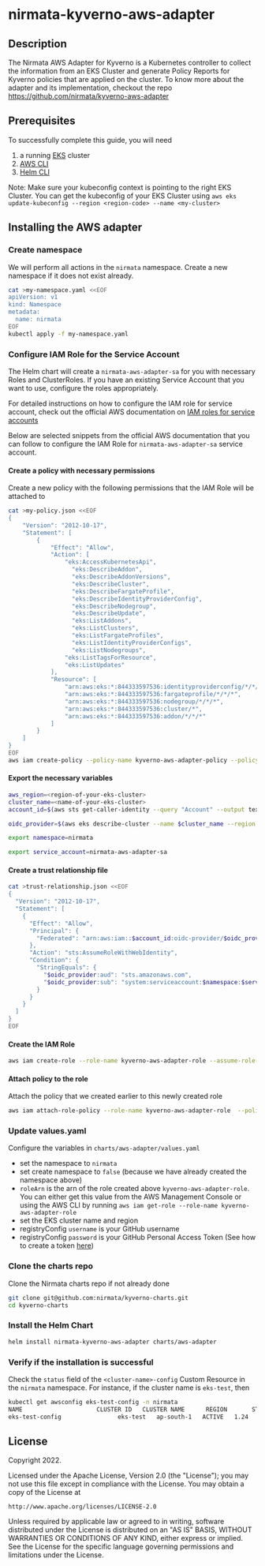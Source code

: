 # nirmata-kyverno-aws-adapter

## Description
The Nirmata AWS Adapter for Kyverno is a Kubernetes controller to collect the information from an EKS Cluster and generate Policy Reports for Kyverno policies that are applied on the cluster. To know more about the adapter and its implementation, checkout the repo https://github.com/nirmata/kyverno-aws-adapter

## Prerequisites
To successfully complete this guide, you will need
1. a running [EKS](https://docs.aws.amazon.com/eks/latest/userguide/create-cluster.html) cluster
1. [AWS CLI](https://docs.aws.amazon.com/cli/latest/userguide/getting-started-install.html)
1. [Helm CLI](https://helm.sh/docs/intro/install/)

Note: Make sure your kubeconfig context is pointing to the right EKS Cluster. You can get the kubeconfig of your EKS Cluster using `aws eks update-kubeconfig --region <region-code> --name <my-cluster>`

## Installing the AWS adapter
### Create namespace
We will perform all actions in the `nirmata` namespace. Create a new namespace if it does not exist already.
```bash
cat >my-namespace.yaml <<EOF
apiVersion: v1
kind: Namespace
metadata:
  name: nirmata
EOF
kubectl apply -f my-namespace.yaml
```

### Configure IAM Role for the Service Account
The Helm chart will create a `nirmata-aws-adapter-sa` for you with necessary Roles and ClusterRoles. If you have an existing Service Account that you want to use, configure the roles appropriately.

For detailed instructions on how to configure the IAM role for service account, check out the official AWS documentation on [IAM roles for service accounts](https://docs.aws.amazon.com/eks/latest/userguide/associate-service-account-role.html)

Below are selected snippets from the official AWS documentation that you can follow to configure the IAM Role for `nirmata-aws-adapter-sa` service account.
#### Create a policy with necessary permissions
Create a new policy with the following permissions that the IAM Role will be attached to
```bash
cat >my-policy.json <<EOF
{
    "Version": "2012-10-17",
    "Statement": [
        {
            "Effect": "Allow",
            "Action": [
                "eks:AccessKubernetesApi",
                  "eks:DescribeAddon",
                  "eks:DescribeAddonVersions",
                  "eks:DescribeCluster",
                  "eks:DescribeFargateProfile",
                  "eks:DescribeIdentityProviderConfig",
                  "eks:DescribeNodegroup",
                  "eks:DescribeUpdate",
                  "eks:ListAddons",
                  "eks:ListClusters",
                  "eks:ListFargateProfiles",
                  "eks:ListIdentityProviderConfigs",
                  "eks:ListNodegroups",
                "eks:ListTagsForResource",
                "eks:ListUpdates"
            ],
            "Resource": [
                "arn:aws:eks:*:844333597536:identityproviderconfig/*/*/*/*",
                "arn:aws:eks:*:844333597536:fargateprofile/*/*/*",
                "arn:aws:eks:*:844333597536:nodegroup/*/*/*",
                "arn:aws:eks:*:844333597536:cluster/*",
                "arn:aws:eks:*:844333597536:addon/*/*/*"
            ]
        }
    ]
}
EOF
aws iam create-policy --policy-name kyverno-aws-adapter-policy --policy-document file://my-policy.json
```

#### Export the necessary variables
```bash
aws_region=<region-of-your-eks-cluster>
cluster_name=<name-of-your-eks-cluster>
account_id=$(aws sts get-caller-identity --query "Account" --output text)

oidc_provider=$(aws eks describe-cluster --name $cluster_name --region $aws_region --query "cluster.identity.oidc.issuer" --output text | sed -e "s/^https:\/\///")

export namespace=nirmata

export service_account=nirmata-aws-adapter-sa
```

#### Create a trust relationship file
```bash
cat >trust-relationship.json <<EOF
{
  "Version": "2012-10-17",
  "Statement": [
    {
      "Effect": "Allow",
      "Principal": {
        "Federated": "arn:aws:iam::$account_id:oidc-provider/$oidc_provider"
      },
      "Action": "sts:AssumeRoleWithWebIdentity",
      "Condition": {
        "StringEquals": {
          "$oidc_provider:aud": "sts.amazonaws.com",
          "$oidc_provider:sub": "system:serviceaccount:$namespace:$service_account"
        }
      }
    }
  ]
}
EOF
```

#### Create the IAM Role
```bash
aws iam create-role --role-name kyverno-aws-adapter-role --assume-role-policy-document file://trust-relationship.json --description "iam role for the nirmata aws adapter for kyverno"
```

#### Attach policy to the role
Attach the policy that we created earlier to this newly created role

```bash
aws iam attach-role-policy --role-name kyverno-aws-adapter-role  --policy-arn=arn:aws:iam::$account_id:policy/kyverno-aws-adapter-policy
```

### Update values.yaml
Configure the variables in `charts/aws-adapter/values.yaml`
- set the namespace to `nirmata`
- set create namespace to `false` (because we have already created the namespace above)
- `roleArn` is the arn of the role created above `kyverno-aws-adapter-role`. You can either get this value from the AWS Management Console or using the AWS CLI by running `aws iam get-role --role-name kyverno-aws-adapter-role`
- set the EKS cluster name and region
- registryConfig `username` is your GitHub username
- registryConfig `password` is your GitHub Personal Access Token (See how to create a token [here](https://docs.github.com/en/authentication/keeping-your-account-and-data-secure/creating-a-personal-access-token))

### Clone the charts repo
Clone the Nirmata charts repo if not already done
```bash
git clone git@github.com:nirmata/kyverno-charts.git
cd kyverno-charts
```

### Install the Helm Chart
```bash
helm install nirmata-kyverno-aws-adapter charts/aws-adapter
```

### Verify if the installation is successful
Check the `status` field of the `<cluster-name>-config` Custom Resource in the `nirmata` namespace. For instance, if the cluster name is `eks-test`, then
```sh
kubectl get awsconfig eks-test-config -n nirmata
NAME                     CLUSTER ID   CLUSTER NAME      REGION       STATUS   KUBERNETES VERSION   PLATFORM VERSION   LAST UPDATED   LAST POLLED   LAST POLLED STATUS
eks-test-config                eks-test   ap-south-1   ACTIVE   1.24                 eks.3              37m            37m           success
```

## License

Copyright 2022.

Licensed under the Apache License, Version 2.0 (the "License");
you may not use this file except in compliance with the License.
You may obtain a copy of the License at

    http://www.apache.org/licenses/LICENSE-2.0

Unless required by applicable law or agreed to in writing, software
distributed under the License is distributed on an "AS IS" BASIS,
WITHOUT WARRANTIES OR CONDITIONS OF ANY KIND, either express or implied.
See the License for the specific language governing permissions and
limitations under the License.


